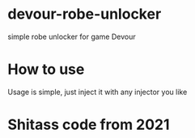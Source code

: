 # devour-robe-unlocker
simple robe unlocker for game Devour
# How to use
Usage is simple, just inject it with any injector you like
# Shitass code from 2021

